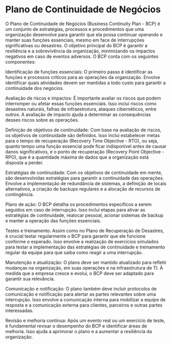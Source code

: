 # Plano de Continuidade de Negócios
O Plano de Continuidade de Negócios (Business Continuity Plan - BCP) é um conjunto de estratégias, processos e procedimentos que uma organização desenvolve para garantir que ela possa continuar operando e manter suas funções essenciais, mesmo em face de interrupções significativas ou desastres. O objetivo principal do BCP é garantir a resiliência e a sobrevivência da organização, minimizando os impactos negativos em caso de eventos adversos. O BCP conta com os seguintes componentes:

Identificação de funções essenciais: O primeiro passo é identificar as funções e processos críticos para as operações da organização. Envolve identificar quais atividades devem ser mantidas a todo custo para garantir a continuidade dos negócios.

Avaliação de riscos e impactos: É importante avaliar os riscos que podem interromper ou afetar essas funções essenciais. Isso inclui riscos como desastres naturais, falhas de infraestrutura, ataques cibernéticos, entre outros. A avaliação de impacto ajuda a determinar as consequências desses riscos sobre as operações.

Definição de objetivos de continuidade: Com base na avaliação de riscos, os objetivos de continuidade são definidos. Isso inclui estabelecer metas para o tempo de recuperação (Recovery Time Objective - RTO), ou seja, quanto tempo uma função essencial pode ficar indisponível antes de causar danos significativos, e o ponto de recuperação (Recovery Point Objective - RPO), que é a quantidade máxima de dados que a organização está disposta a perder.

Estratégias de continuidade: Com os objetivos de continuidade em mente, são desenvolvidas estratégias para garantir a continuidade das operações. Envolve a implementação de redundância de sistemas, a definição de locais alternativos, a criação de backups regulares e a alocação de recursos de contingência.

Plano de ação: O BCP detalha os procedimentos específicos a serem seguidos em caso de interrupção. Isso inclui etapas para ativar as estratégias de continuidade, realocar pessoal, acionar sistemas de backup e manter a operação das funções essenciais.

Testes e treinamento: Assim como no Plano de Recuperação de Desastres, é crucial testar regularmente o BCP para garantir que ele funcione conforme o esperado. Isso envolve a realização de exercícios simulados para testar a implementação das estratégias de continuidade e treinamento regular da equipe para que saiba como reagir a uma interrupção.

Manutenção e atualização: O plano deve ser mantido atualizado para refletir mudanças na organização, em suas operações e na infraestrutura de TI. À medida que a empresa cresce e evolui, o BCP deve ser adaptado para garantir sua relevância.

Comunicação e notificação: O plano também deve incluir protocolos de comunicação e notificação para alertar as partes relevantes sobre uma interrupção. Isso envolve a comunicação interna para mobilizar a equipe de resposta e a comunicação externa para clientes, parceiros e outras partes interessadas.

Revisão e melhoria contínua: Após um evento real ou um exercício de teste, é fundamental revisar o desempenho do BCP e identificar áreas de melhoria. Isso ajuda a aprimorar o plano e a aumentar a resiliência da organização.